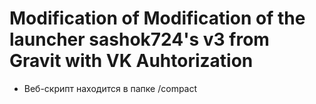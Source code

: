 # Modification of Modification of the launcher sashok724's v3 from Gravit with VK Auhtorization
* Веб-скрипт находится в папке /compact
